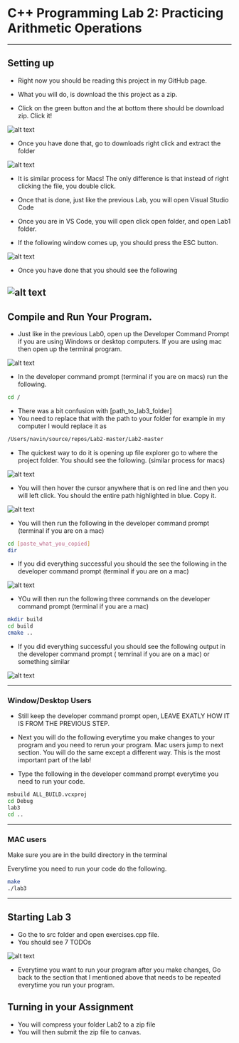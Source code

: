




# C++ Programming Lab 2: Practicing Arithmetic Operations


---

## Setting up 


- Right now you should be reading this project in my GitHub page.

- What you will do, is download the this project as a zip.

- Click on the green button and the at bottom there should be download zip. Click it!

![alt text](images/image.png)

- Once you have done that, go to downloads right click and extract the folder

![alt text](images/image2.png)

- It is similar process for Macs! The only difference is that instead of right clicking the file, you double click.



- Once that is done, just like the previous Lab, you will open Visual Studio Code
- Once you are in VS Code, you will open click open folder, and open Lab1 folder. 
- If the following window comes up, you should press the ESC button.

![alt text](images/image13.png)


- Once you have done that you should see the following

![alt text](images/image4.png)
---
## Compile and Run Your Program.

- Just like in the previous Lab0, open up the Developer Command Prompt if you are using Windows or desktop computers. If you are using mac then open up the terminal program.

![alt text](images/image14.png)

- In the developer command prompt (terminal if you are on macs) run the following.

```bash
cd /
```

- There was a bit confusion with [path_to_lab3_folder]
- You need to replace that with the path to your folder for example in my computer I would replace it as
```bash
/Users/navin/source/repos/Lab2-master/Lab2-master
```

- The quickest way to do it is opening up file explorer go to where the project folder. You should see the following. (similar process for macs)

![alt text](images/image15.png)

- You will then hover the cursor anywhere that is on red line and then you will left click. You should the entire path highlighted in blue. Copy it.

![alt text](images/image16.png)

- You will then run the following in the developer command prompt (terminal if you are on a mac)

```bash
cd [paste_what_you_copied]
dir 
```
- If you did everything successful you should the see the following in the developer command prompt (terminal if you are on a mac)

![alt text](images/image17.png)

- YOu will then run the following three commands on the developer command prompt (terminal if you are a mac)

```bash
mkdir build
cd build
cmake ..
```

- If you did everything successful you should see the following output in the developer command prompt ( temrinal if you are on a mac) or something similar

![alt text](images/image18.png)

---
### Window/Desktop Users

- Still keep the developer command prompt open, LEAVE EXATLY HOW IT IS FROM THE PREVIOUS STEP.
- Next you will do the following everytime you make changes to your program and you need to rerun your program. Mac users jump to next section. You will do the same except a different way. This is the most important part of the lab! 

- Type the following in the developer command prompt everytime you need to run your code.


```bash
msbuild ALL_BUILD.vcxproj
cd Debug
lab3
cd ..
```
---
### MAC users

Make sure you are in the build directory in the terminal

Everytime you need to run your code do the following.
```bash 
make
./lab3
```
---
## Starting Lab 3

- Go the to src folder and open exercises.cpp file.
- You should see 7 TODOs

![alt text](images/image5.png)

- Everytime you want to run your program after you make changes,
Go back to the section that I mentioned above that needs to be repeated everytime you run your program.


## Turning in your Assignment

- You will compress your folder Lab2 to a zip file
- You will then submit the zip file to canvas.